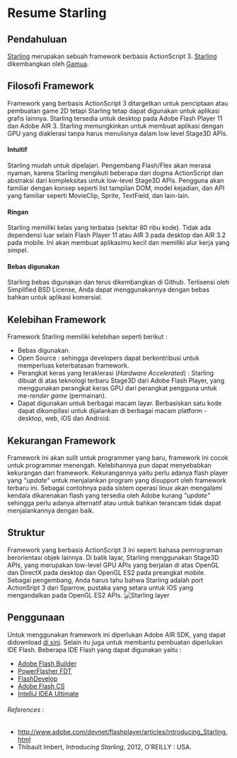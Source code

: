 # Resume Starling

## Pendahuluan
[Starling] merupakan sebuah framework berbasis ActionScript 3. [Starling] dikembangkan oleh [Gamua].

## Filosofi Framework
Framework yang berbasis ActionScript 3 ditargetkan untuk penciptaan atau pembuatan game 2D tetapi Starling tetap dapat digunakan untuk aplikasi grafis lainnya. Starling tersedia untuk desktop pada Adobe Flash Player 11 dan Adobe AIR 3. Starling memungkinkan untuk membuat aplikasi dengan GPU yang diaklerasi tanpa harus menulisnya dalam low level Stage3D APIs.
#### Intuitif
Starling mudah untuk dipelajari. Pengembang Flash/Flex akan merasa nyaman, karena Starling mengikuti beberapa dari dogma ActionScript dan abstraksi dari kompleksitas untuk low-level Stage3D APIs. Pengguna akan familiar dengan konsep seperti list tampilan DOM, model kejadian, dan API yang familiar seperti MovieClip, Sprite, TextField, dan lain-lain.
#### Ringan
Starling memiliki kelas yang terbatas (sekitar 80 ribu kode). Tidak ada dependensi luar selain Flash Player 11 atau AIR 3 pada desktop dan AIR 3.2 pada mobile. Ini akan membuat aplikasimu kecil dan memiliki alur kerja yang simpel.
#### Bebas digunakan
Starling bebas digunakan dan terus dikembangkan di Github. Terlisensi oleh Simplified BSD License, Anda dapat menggunakannya dengan bebas bahkan untuk aplikasi komersial.


##  Kelebihan Framework
Framework Starling memiliki kelebihan seperti berikut :
+ Bebas digunakan.
+ Open Source : sehingga developers dapat berkontribusi untuk memperluas keterbatasan framework.
+ Perangkat keras yang teraklerasi (*Hardware Accelerated*) : Starling dibuat di atas teknologi terbaru Stage3D dari Adobe Flash Player, yang menggunakan perangkat keras GPU dari perangkat pengguna untuk me-*render* *game* (permainan).
+ Dapat digunakan untuk berbagai macam layar. Berbasiskan satu kode dapat dikompilasi untuk dijalankan di berbagai macam platform - desktop, web, iOS dan Android.


## Kekurangan Framework
Framework ini akan sulit untuk programmer yang baru, framework ini cocok untuk programmer menengah. Kelebihannya pun dapat menyebabkan kekurangan dari framework. Kekurangannya yaitu perlu adanya flash player yang *"update"* untuk menjalankan program yang disupport oleh framework terbaru ini. Sebagai contohnya pada sistem operasi linux akan mengalami kendala dikarenakan flash yang tersedia oleh Adobe kurang *"update"* sehingga perlu adanya alternatif atau untuk bahkan terancam tidak dapat menjalankannya dengan baik.

## Struktur
Framework yang berbasis ActionScript 3 ini seperti bahasa pemrograman berorientasi objek lainnya. Di balik layar, Starling menggunakan Stage3D APIs, yang merupakan low-level GPU APIs yang berjalan di atas OpenGL dan DirectX pada desktop dan OpenGL ES2 pada preangkat mobile. Sebagai pengembang, Anda harus tahu bahwa Starling adalah port ActionSript 3 dari Sparrow, pustaka yang setara untuk iOS yang mengandalkan pada OpenGL ES2 APIs.
![Starling layer](https://www.safaribooksonline.com/library/view/introducing-starling/9781449320904/httpatomoreillycomsourceoreillyimages970833.png)

## Penggunaan
Untuk menggunakan framework ini diperlukan Adobe AIR SDK, yang dapat didownload [di sini](http://www.adobe.com/devnet/air/air-sdk-download.html). Selain itu juga untuk membantu pembuatan diperlukan IDE Flash. Beberapa IDE Flash yang dapat digunakan yaitu : 
+ [Adobe Flash Builder](http://www.adobe.com/products/flash-builder.html)
+ [PowerFlasher FDT](http://fdt.powerflasher.com/)
+ [FlashDevelop](http://www.flashdevelop.org/)
+ [Adobe Flash CS](http://www.adobe.com/sea/products/animate.html)
+ [IntelliJ IDEA Ultimate](https://www.jetbrains.com/idea/download/)

###### References : 
* http://www.adobe.com/devnet/flashplayer/articles/introducing_Starling.html
* Thibault Imbert, *Introducing Starling*, 2012, O'REILLY : USA.

[Starling]: http://gamua.com/starling/
[Gamua]: http://gamua.com/about
